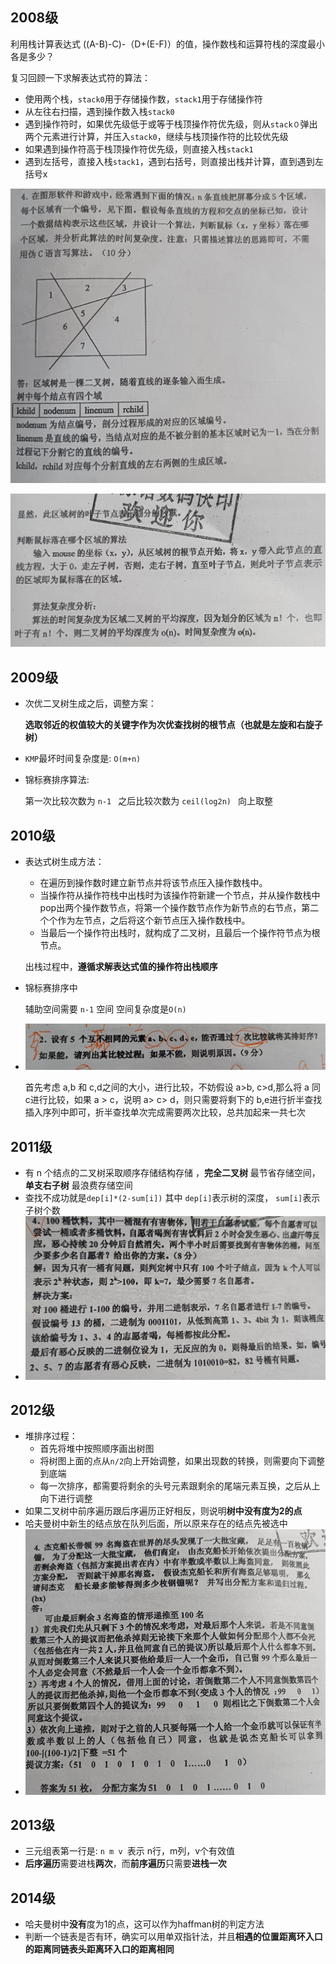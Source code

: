 ## 2008级

利用栈计算表达式 ((A-B)-C)-（D+(E-F)）的值，操作数栈和运算符栈的深度最小各是多少？

复习回顾一下求解表达式符的算法：

- 使用两个栈，`stack0`用于存储操作数，`stack1`用于存储操作符
- 从左往右扫描，遇到操作数入栈`stack0`
- 遇到操作符时，如果优先级低于或等于栈顶操作符优先级，则从`stack０`弹出两个元素进行计算，并压入`stack0`，继续与栈顶操作符的比较优先级
- 如果遇到操作符高于栈顶操作符优先级，则直接入栈`stack1`
- 遇到左括号，直接入栈`stack1`，遇到右括号，则直接出栈并计算，直到遇到左括号x 



![08p1](img/08p1.jpg)

![08p2](img/08p2.jpg)



## 2009级



- 次优二叉树生成之后，调整方案：

  **选取邻近的权值较大的关键字作为次优查找树的根节点（也就是左旋和右旋子树）** 

- `KMP`最坏时间复杂度是: `O(m+n)`

- 锦标赛排序算法:

  第一次比较次数为   `n-1 `  之后比较次数为   `ceil(log2n) ` 向上取整



## 2010级



- 表达式树生成方法：

  - 在遍历到操作数时建立新节点并将该节点压入操作数栈中。
  - 当操作符从操作符栈中出栈时为该操作符新建一个节点，并从操作数栈中pop出两个操作数节点，将第一个操作数节点作为新节点的右节点，第二个个作为左节点，之后将这个新节点压入操作数栈中。
  - 当最后一个操作符出栈时，就构成了二叉树，且最后一个操作符节点为根节点。

  出栈过程中，**遵循求解表达式值的操作符出栈顺序**

- 锦标赛排序中

  辅助空间需要  `n-1` 空间 空间复杂度是`O(n)`

- ![10p1](img/10p1.jpg)

  首先考虑 a,b 和 c,d之间的大小，进行比较，不妨假设 a>b, c>d,那么将 a 同 c进行比较，如果 a > c，说明 a> c> d，则只需要将剩下的 b,e进行折半查找插入序列中即可，折半查找单次完成需要两次比较，总共加起来一共七次



## 2011级

- 有 n 个结点的二叉树采取顺序存储结构存储 ，**完全二叉树** 最节省存储空间， **单支右子树** 最浪费存储空间
- 查找不成功就是`dep[i]*(2-sum[i])` 其中 `dep[i]`表示树的深度， `sum[i]`表示子树个数
- ![11p1](img/11p1.jpg)



## 2012级

- 堆排序过程：
  - 首先将堆中按照顺序画出树图
  - 将树图上面的点从`n/2`向上开始调整，如果出现数的转换，则需要向下调整到底端
  - 每一次排序，都需要将剩余的头号元素跟剩余的尾端元素互换，之后从上向下进行调整
- 如果二叉树中前序遍历跟后序遍历正好相反，则说明**树中没有度为2的点**
- 哈夫曼树中新生的结点放在队列后面，所以原来存在的结点先被选中
- ![12P2](img/12P2.jpg)





## 2013级

- 三元组表第一行是: `n m v `表示 n行，m列，v个有效值
- **后序遍历**需要进栈**两次**，而**前序遍历**只需要**进栈一次**



## 2014级

- 哈夫曼树中**没有**度为1的点，这可以作为haffman树的判定方法
- 判断一个链表是否有环，确实可以用单双指针法，并且**相遇的位置距离环入口的距离同链表头距离环入口的距离相同**



